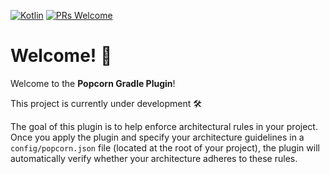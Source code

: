 [![Kotlin](https://img.shields.io/badge/kotlin-2.0.20-blue.svg?logo=kotlin)](http://kotlinlang.org)
[![PRs Welcome](https://img.shields.io/badge/PRs-welcome-brightgreen.svg)](https://github.com/gabrielbmoro/MovieDB-Android/issues)

# Welcome! 👋

Welcome to the **Popcorn Gradle Plugin**!

This project is currently under development 🛠️

The goal of this plugin is to help enforce architectural rules in your project. Once you apply the plugin and specify your architecture guidelines in a `config/popcorn.json` file (located at the root of your project), the plugin will automatically verify whether your architecture adheres to these rules.
